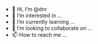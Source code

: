 - 👋 Hi, I’m @dnr
- 👀 I’m interested in ...
- 🌱 I’m currently learning ...
- 💞️ I’m looking to collaborate on ...
- 📫 How to reach me ...

<!---
dnr/dnr is a ✨ special ✨ repository because its `README.md` (this file) appears on your GitHub profile.
You can click the Preview link to take a look at your changes.
--->

